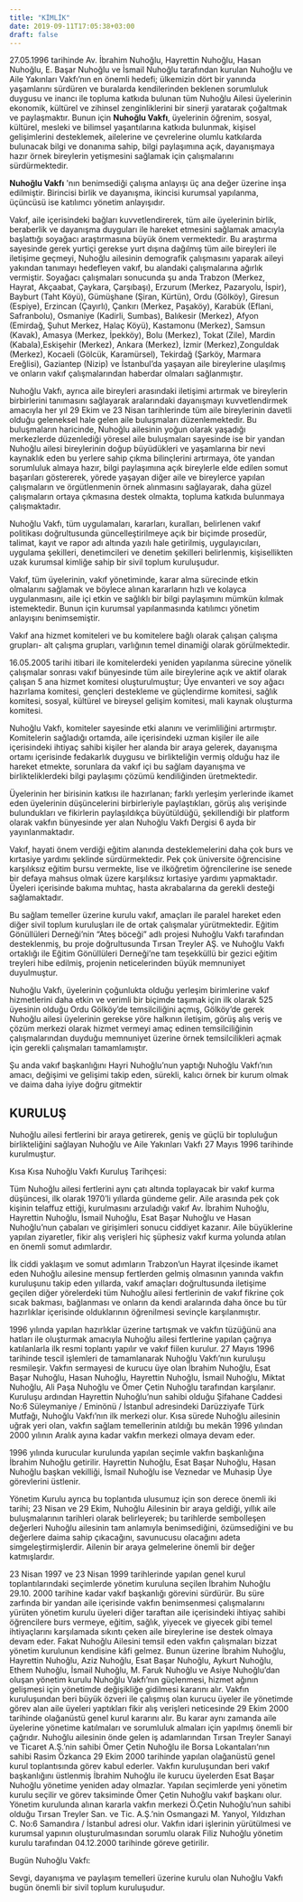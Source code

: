 ```yaml
---
title: "KİMLİK"
date: 2019-09-11T17:05:38+03:00
draft: false
---
```


27.05.1996 tarihinde Av. İbrahim Nuhoğlu, Hayrettin Nuhoğlu, Hasan Nuhoğlu, E. Başar Nuhoğlu ve İsmail Nuhoğlu tarafından kurulan Nuhoğlu ve Aile Yakınları Vakfı’nın en önemli hedefi; ülkemizin dört bir yanında yaşamlarını sürdüren ve buralarda kendilerinden beklenen sorumluluk duygusu ve inancı ile topluma katkıda bulunan tüm Nuhoğlu Ailesi üyelerinin ekonomik, kültürel ve zihinsel zenginliklerini bir sinerji yaratarak çoğaltmak ve paylaşmaktır. Bunun için **Nuhoğlu Vakfı**, üyelerinin öğrenim, sosyal, kültürel, mesleki ve bilimsel yaşantılarına katkıda bulunmak, kişisel gelişimlerini desteklemek, ailelerine ve çevrelerine olumlu katkılarda bulunacak bilgi ve donanıma sahip, bilgi paylaşımına açık, dayanışmaya hazır örnek bireylerin yetişmesini sağlamak için çalışmalarını sürdürmektedir.

**Nuhoğlu Vakfı** 'nın benimsediği çalışma anlayışı üç ana değer üzerine inşa edilmiştir. Birincisi birlik ve dayanışma, ikincisi kurumsal yapılanma, üçüncüsü ise katılımcı yönetim anlayışıdır.

Vakıf, aile içerisindeki bağları kuvvetlendirerek, tüm aile üyelerinin birlik, beraberlik ve dayanışma duyguları ile hareket etmesini sağlamak amacıyla başlattığı soyağacı araştırmasına büyük önem vermektedir. Bu araştırma sayesinde gerek yurtiçi gerekse yurt dışına dağılmış tüm aile bireyleri ile iletişime geçmeyi, Nuhoğlu ailesinin demografik çalışmasını yaparak aileyi yakından tanımayı hedefleyen vakıf, bu alandaki çalışmalarına ağırlık vermiştir. Soyağacı çalışmaları sonucunda şu anda Trabzon (Merkez, Hayrat, Akçaabat, Çaykara, Çarşıbaşı), Erzurum (Merkez, Pazaryolu, İspir), Bayburt (Taht Köyü), Gümüşhane (Şiran, Kürtün), Ordu (Gölköy), Giresun (Espiye), Erzincan (Çayırlı), Çankırı (Merkez, Paşaköy), Karabük (Eflani, Safranbolu), Osmaniye (Kadirli, Sumbas), Balıkesir (Merkez), Afyon (Emirdağ, Şuhut Merkez, Halaç Köyü), Kastamonu (Merkez), Samsun (Kavak), Amasya (Merkez, İpekköy), Bolu (Merkez), Tokat (Zile), Mardin (Kabala),Eskişehir (Merkez), Ankara (Merkez), İzmir (Merkez),Zonguldak (Merkez), Kocaeli (Gölcük, Karamürsel), Tekirdağ (Şarköy, Marmara Ereğlisi), Gaziantep (Nizip) ve İstanbul’da yaşayan aile bireylerine ulaşılmış ve onların vakıf çalışmalarından haberdar olmaları sağlanmıştır.

Nuhoğlu Vakfı, ayrıca aile bireyleri arasındaki iletişimi artırmak ve bireylerin birbirlerini tanımasını sağlayarak aralarındaki dayanışmayı kuvvetlendirmek amacıyla her yıl 29 Ekim ve 23 Nisan tarihlerinde tüm aile bireylerinin davetli olduğu geleneksel hale gelen aile buluşmaları düzenlemektedir. Bu buluşmaların haricinde, Nuhoğlu ailesinin yoğun olarak yaşadığı merkezlerde düzenlediği yöresel aile buluşmaları sayesinde ise bir yandan Nuhoğlu ailesi bireylerinin doğup büyüdükleri ve yaşamlarına bir nevi kaynaklık eden bu yerlere sahip çıkma bilinçlerini artırmaya, öte yandan sorumluluk almaya hazır, bilgi paylaşımına açık bireylerle elde edilen somut başarıları göstererek, yörede yaşayan diğer aile ve bireylerce yapılan çalışmaların ve örgütlenmenin örnek alınmasını sağlayarak, daha güzel çalışmaların ortaya çıkmasına destek olmakta, topluma katkıda bulunmaya çalışmaktadır.

Nuhoğlu Vakfı, tüm uygulamaları, kararları, kuralları, belirlenen vakıf politikası doğrultusunda güncelleştirilmeye açık bir biçimde prosedür, talimat, kayıt ve rapor adı altında yazılı hale getirilmiş, uygulayıcıları, uygulama şekilleri, denetimcileri ve denetim şekilleri belirlenmiş, kişisellikten uzak kurumsal kimliğe sahip bir sivil toplum kuruluşudur.

Vakıf, tüm üyelerinin, vakıf yönetiminde, karar alma sürecinde etkin olmalarını sağlamak ve böylece alınan kararların hızlı ve kolayca uygulanmasını, aile içi etkin ve sağlıklı bir bilgi paylaşımını mümkün kılmak istemektedir. Bunun için kurumsal yapılanmasında katılımcı yönetim anlayışını benimsemiştir.

Vakıf ana hizmet komiteleri ve bu komitelere bağlı olarak çalışan çalışma grupları- alt çalışma grupları, varlığının temel dinamiği olarak görülmektedir.

16.05.2005 tarihi itibari ile komitelerdeki yeniden yapılanma sürecine yönelik çalışmalar sonrası vakıf bünyesinde tüm aile bireylerine açık ve aktif olarak çalışan 5 ana hizmet komitesi oluşturulmuştur; Üye envanteri ve soy ağacı hazırlama komitesi, gençleri destekleme ve güçlendirme komitesi, sağlık komitesi, sosyal, kültürel ve bireysel gelişim komitesi, mali kaynak oluşturma komitesi.

Nuhoğlu Vakfı, komiteler sayesinde etki alanını ve verimliliğini artırmıştır. Komitelerin sağladığı ortamda, aile içerisindeki uzman kişiler ile aile içerisindeki ihtiyaç sahibi kişiler her alanda bir araya gelerek, dayanışma ortamı içerisinde fedakarlık duygusu ve birlikteliğin vermiş olduğu haz ile hareket etmekte, sorunlara da vakıf içi bu sağlam dayanışma ve birlikteliklerdeki bilgi paylaşımı çözümü kendiliğinden üretmektedir.

Üyelerinin her birisinin katkısı ile hazırlanan; farklı yerleşim yerlerinde ikamet eden üyelerinin düşüncelerini birbirleriyle paylaştıkları, görüş alış verişinde bulundukları ve fikirlerin paylaşıldıkça büyütüldüğü, şekillendiği bir platform olarak vakfın bünyesinde yer alan Nuhoğlu Vakfı Dergisi 6 ayda bir yayınlanmaktadır.

Vakıf, hayati önem verdiği eğitim alanında desteklemelerini daha çok burs ve kırtasiye yardımı şeklinde sürdürmektedir. Pek çok üniversite öğrencisine karşılıksız eğitim bursu vermekte, lise ve ilköğretim öğrencilerine ise senede bir defaya mahsus olmak üzere karşılıksız kırtasiye yardımı yapmaktadır. Üyeleri içerisinde bakıma muhtaç, hasta akrabalarına da gerekli desteği sağlamaktadır.

Bu sağlam temeller üzerine kurulu vakıf, amaçları ile paralel hareket eden diğer sivil toplum kuruluşları ile de ortak çalışmalar yürütmektedir. Eğitim Gönüllüleri Derneği’nin “Ateş böceği” adlı projesi Nuhoğlu Vakfı tarafından desteklenmiş, bu proje doğrultusunda Tırsan Treyler AŞ. ve Nuhoğlu Vakfı ortaklığı ile Eğitim Gönüllüleri Derneği’ne tam teşekküllü bir gezici eğitim treyleri hibe edilmiş, projenin neticelerinden büyük memnuniyet duyulmuştur.

Nuhoğlu Vakfı, üyelerinin çoğunlukta olduğu yerleşim birimlerine vakıf hizmetlerini daha etkin ve verimli bir biçimde taşımak için ilk olarak 525 üyesinin olduğu Ordu Gölköy’de temsilciliğini açmış, Gölköy’de gerek Nuhoğlu ailesi üyelerinin gerekse yöre halkının iletişim, görüş alış veriş ve çözüm merkezi olarak hizmet vermeyi amaç edinen temsilciliğinin çalışmalarından duyduğu memnuniyet üzerine örnek temsilcilikleri açmak için gerekli çalışmaları tamamlamıştır.

Şu anda vakıf başkanlığını Hayri Nuhoğlu’nun yaptığı Nuhoğlu Vakfı’nın amacı, değişimi ve gelişimi takip eden, sürekli, kalıcı örnek bir kurum olmak ve daima daha iyiye doğru gitmektir

## KURULUŞ

Nuhoğlu ailesi fertlerini bir araya getirerek, geniş ve güçlü bir topluluğun birlikteliğini sağlayan Nuhoğlu ve Aile Yakınları Vakfı 27 Mayıs 1996 tarihinde kurulmuştur.

Kısa Kısa Nuhoğlu Vakfı Kuruluş Tarihçesi:

Tüm Nuhoğlu ailesi fertlerini aynı çatı altında toplayacak bir vakıf kurma düşüncesi, ilk olarak 1970’li yıllarda gündeme gelir. Aile arasında pek çok kişinin telaffuz ettiği, kurulmasını arzuladığı vakıf Av. İbrahim Nuhoğlu, Hayrettin Nuhoğlu, İsmail Nuhoğlu, Esat Başar Nuhoğlu ve Hasan Nuhoğlu’nun çabaları ve girişimleri sonucu ciddiyet kazanır. Aile büyüklerine yapılan ziyaretler, fikir alış verişleri hiç şüphesiz vakıf kurma yolunda atılan en önemli somut adımlardır.

İlk ciddi yaklaşım ve somut adımların Trabzon’un Hayrat ilçesinde ikamet eden Nuhoğlu ailesine mensup fertlerden gelmiş olmasının yanında vakfın kuruluşunu takip eden yıllarda, vakıf amaçları doğrultusunda iletişime geçilen diğer yörelerdeki tüm Nuhoğlu ailesi fertlerinin de vakıf fikrine çok sıcak bakması, bağlanması ve onların da kendi aralarında daha önce bu tür hazırlıklar içerisinde olduklarının öğrenilmesi sevinçle karşılanmıştır.

1996 yılında yapılan hazırlıklar üzerine tartışmak ve vakfın tüzüğünü ana hatları ile oluşturmak amacıyla Nuhoğlu ailesi fertlerine yapılan çağrıya katılanlarla ilk resmi toplantı yapılır ve vakıf fiilen kurulur. 27 Mayıs 1996 tarihinde tescil işlemleri de tamamlanarak Nuhoğlu Vakfı’nın kuruluşu resmileşir. Vakfın sermayesi de kurucu üye olan İbrahim Nuhoğlu, Esat Başar Nuhoğlu, Hasan Nuhoğlu, Hayrettin Nuhoğlu, İsmail Nuhoğlu, Miktat Nuhoğlu, Ali Paşa Nuhoğlu ve Ömer Çetin Nuhoğlu tarafından karşılanır. Kuruluşu ardından Hayrettin Nuhoğlu’nun sahibi olduğu Şifahane Caddesi No:6 Süleymaniye / Eminönü / İstanbul adresindeki Darüzziyafe Türk Mutfağı,  Nuhoğlu Vakfı’nın ilk merkezi olur. Kısa sürede Nuhoğlu ailesinin uğrak yeri olan, vakfın sağlam temellerinin atıldığı bu mekân 1996 yılından 2000 yılının Aralık ayına kadar vakfın merkezi olmaya devam eder.

1996 yılında kurucular kurulunda yapılan seçimle vakfın başkanlığına İbrahim Nuhoğlu getirilir. Hayrettin Nuhoğlu, Esat Başar Nuhoğlu, Hasan Nuhoğlu başkan vekilliği, İsmail Nuhoğlu ise Veznedar ve Muhasip Üye görevlerini üstlenir.

Yönetim Kurulu ayrıca bu toplantıda ulusumuz için son derece önemli iki tarihi; 23 Nisan ve 29 Ekim, Nuhoğlu Ailesinin bir araya geldiği, yıllık aile buluşmalarının tarihleri olarak belirleyerek; bu tarihlerde sembolleşen değerleri Nuhoğlu ailesinin tam anlamıyla benimsediğini, özümsediğini ve bu değerlere daima sahip çıkacağını, savunucusu olacağını adeta simgeleştirmişlerdir. Ailenin bir araya gelmelerine önemli bir değer katmışlardır.

23 Nisan 1997 ve 23 Nisan 1999 tarihlerinde yapılan genel kurul toplantılarındaki seçimlerde yönetim kuruluna seçilen İbrahim Nuhoğlu 29.10. 2000 tarihine kadar vakıf başkanlığı görevini sürdürür. Bu süre zarfında bir yandan aile içerisinde vakfın benimsenmesi çalışmalarını yürüten yönetim kurulu üyeleri diğer taraftan aile içerisindeki ihtiyaç sahibi öğrencilere burs vermeye, eğitim, sağlık, yiyecek ve giyecek gibi temel ihtiyaçlarını karşılamada sıkıntı çeken aile bireylerine ise destek olmaya devam eder. Fakat Nuhoğlu Ailesini temsil eden vakfın çalışmaları bizzat yönetim kurulunun kendisine kâfi gelmez. Bunun üzerine İbrahim Nuhoğlu, Hayrettin Nuhoğlu, Aziz Nuhoğlu, Esat Başar Nuhoğlu, Aykurt Nuhoğlu, Ethem Nuhoğlu, İsmail Nuhoğlu, M. Faruk Nuhoğlu ve Asiye Nuhoğlu’dan oluşan yönetim kurulu Nuhoğlu Vakfı’nın güçlenmesi, hizmet ağının gelişmesi için yönetimde değişikliğe gidilmesi kararını alır. Vakfın kuruluşundan beri büyük özveri ile çalışmış olan kurucu üyeler ile yönetimde görev alan aile üyeleri yaptıkları fikir alış verişleri neticesinde 29 Ekim 2000 tarihinde olağanüstü genel kurul kararını alır. Bu karar aynı zamanda aile üyelerine yönetime katılmaları ve sorumluluk almaları için yapılmış önemli bir çağrıdır. Nuhoğlu ailesinin önde gelen iş adamlarından Tırsan Treyler Sanayi ve Ticaret A.Ş.’nin sahibi Ömer Çetin Nuhoğlu ile Borsa Lokantaları‘nın sahibi Rasim Özkanca 29 Ekim 2000 tarihinde yapılan olağanüstü genel kurul toplantısında görev kabul ederler. Vakfın kuruluşundan beri vakıf başkanlığını üstlenmiş İbrahim Nuhoğlu ile kurucu üyelerden Esat Başar Nuhoğlu yönetime yeniden aday olmazlar. Yapılan seçimlerde yeni yönetim kurulu seçilir ve görev taksiminde Ömer Çetin Nuhoğlu vakıf başkanı olur. Yönetim kurulunda alınan kararla vakfın merkezi Ö.Çetin Nuhoğlu’nun sahibi olduğu Tırsan Treyler San. ve Tic. A.Ş.’nin Osmangazi M. Yanyol, Yıldızhan C. No:6 Samandıra / İstanbul adresi olur. Vakfın idari işlerinin yürütülmesi ve kurumsal yapının oluşturulmasından sorumlu olarak Filiz Nuhoğlu yönetim kurulu tarafından 04.12.2000 tarihinde göreve getirilir.

Bugün Nuhoğlu Vakfı:

Sevgi, dayanışma ve paylaşım temelleri üzerine kurulu olan Nuhoğlu Vakfı bugün önemli bir sivil toplum kuruluşudur.
